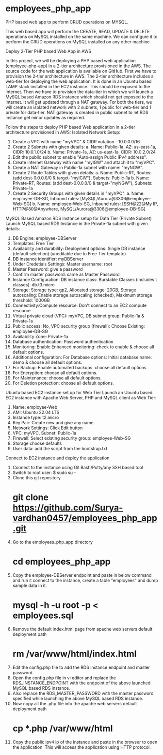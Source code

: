 # employees_php_app
PHP based web app to perform CRUD operations on MYSQL.

This web based app will perform the CREATE, READ, UPDATE & DELETE operations on MySQL installed on the same machine.
We can configure it to perform the CRUD operations on MySQL installed on any other machine.


Deploy 2-Tier PHP based Web App in AWS

In this project, we will be deploying a PHP based web application (employee-php-app) in a 2-tier architecture provisioned in the AWS. The source code for the web application is available on GitHub.
First we have to provision the 2-tier architecture in AWS. The 2-tier architecture includes a web-tier for deploying the web application. It is done in an Ubuntu based LAMP stack installed in the EC2 instance. This should be exposed to the internet.
Then we have to provision the data-tier in which we will launch a MySQL based Amazon RDS instance which should not get exposed to the internet. It will get updated through a NAT gateway.
For both the tiers, we will create an isolated network with 2 subnets, 1 public for web-tier and 1 private for data-tier. NAT gateway is created in public subnet to let RDS instance get minor updates as required.


Follow the steps to deploy PHP based Web application in a 2-tier architecture provisioned in AWS:
Isolated Network Setup:
1.	Create a VPC with name "myVPC" & CIDR notation - 10.0.0.0/16
2.	Create 2 Subnets with given details:
a.	Name: Public-1a, AZ: us-east-1a, CIDR: 10.0.1.0/24
b.	Name: Private-1a, AZ: us-east-1a, CIDR: 10.0.2.0/24
3.	Edit the public subnet to enable "Auto-assign Public IPv4 address".
4.	Create Internet Gateway with name "myIGW" and attach it to "myVPC".
5.	Create a NAT Gateway in Public-1a subnet with name: "myNGW".
6.	Create 2 Route Tables with given details:
a.	Name: Public-RT, Routes: (add dest-0.0.0.0/0 & target-"myIGW"), Subnets: Public-1a
b.	Name: Private-RT, Routes: (add dest-0.0.0.0/0 & target-"myNGW"), Subnets: Private-1a
7.	Create 2 Security Groups with given details in "myVPC":
a.	Name: employee-DB-SG, Inbound rules: [MySQL/Aurora@3306@employee-Web-SG]
b.	Name: employee-Web-SG, Inbound rules: [SSH@22@My IP, HTTP@80@Anywhere, MySQL/Aurora@3306@employee-DB-SG]

MySQL Based Amazon RDS Instance setup for Data Tier (Private Subnet)
Launch MySQL based RDS Instance in the Private-1a subnet with given details:
1.	DB Engine: employee-DBServer
2.	Templates: Free Tier
3.	Availability and durability: Deployment options: Single DB instance (default selection) (uneditable due to Free Tier template) 
4.	DB instance identifier: myDBServer
5.	Under Credetials Settings: Master username: root
6.	Master Password: give a password
7.	Confirm master password: same as Master Password
8.	Instance Configuration: DB instance class: Burstable Classes (includes t classes): db.t3.micro
9.	Storage: Storage type: gp2, Allocated storage: 20GB, Storage autoscaling: Enable storage autoscaling (checked), Maximum storage threshold: 1000GB
10.	Connectivity:Compute resource: Don't connect to an EC2 compute resource
11.	Virtual private cloud (VPC): myVPC, DB subnet group: Public-1a & Private-1a
12.	Public access: No, VPC security group (firewall): Choose Existing: employee-DB-SG
13.	Availability Zone: Private-1a
14.	Database authentication: Password authentication
15.	Monitoring: Enable Enhanced monitoring: check to enable & choose all default options.
16.	Additional configuration: For Database options: Initial database name: demo & choose all default options.
17.	For Backup: Enable automated backups: choose all default options.
18.	For Encryption: choose all default options.
19.	For Maintenance: choose all default options.
20.	For Deletion protection: choose all default options.

Ubuntu based EC2 instance set up for Web Tier
Launch an Ubuntu based EC2 instance with Apache Web Server, PHP and MySQL client as Web Tier:
1.	Name: employee-Web
2.	AMI: Ubuntu 22.04 LTS
3.	Instance type: t2.micro
4.	Key Pair: Create new and give any name.
5.	Network Settings: Click Edit button
6.	VPC: myVPC, Subnet: Public-1a
7.	Firewall: Select existing security group: employee-Web-SG
8.	Storage choose defaults
9.	User data: add the script from the bootstrap.txt

Connect to EC2 instance and deploy the application
1.	Connect to the instance using Git Bash/Putty/any SSH based tool
2.	Switch to root user: 
    $ sudo su -
3.	Clone this git repository
    # git clone https://github.com/Surya-vardhan0457/employees_php_app.git
4.	Go to the employees_php_app directory
    # cd employees_php_app
5.	Copy the employee-DBServer endpoint and paste in below command and run it connect to the instance, create a table "employees" and dump sample data in it.
    # mysql -h <rds-instance-endpoint> -u root -p < employees.sql
6.	Remove the default index.html page from apache web servers default deployment path
    # rm /var/www/html/index.html
7.	Edit the config.php file to add the RDS instance endpoint and master password.
8.	Open the config.php file in vi editor and replace the RDS_INSTANCE_ENDPOINT with the endpoint of the above launched MySQL based RDS instance.
9.	Also replace the RDS_MASTER_PASSWORD with the master password specified while launching the above MySQL based RDS instance.
10.	Now copy all the .php file into the apache web servers default deployment path
    # cp *.php /var/www/html
11.	Copy the public ipv4 ip of the instance and paste in the browser to open the application. This will access the application using HTTP protocol.





